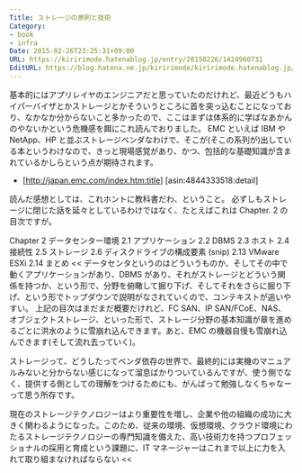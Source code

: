 ```yaml
---
Title: ストレージの原則と技術
Category:
- book
- infra
Date: 2015-02-26T23:25:31+09:00
URL: https://kiririmode.hatenablog.jp/entry/20150226/1424960731
EditURL: https://blog.hatena.ne.jp/kiririmode/kiririmode.hatenablog.jp/atom/entry/8454420450085659979
---
```


基本的にはアプリレイヤのエンジニアだと思っていたのだけれど、最近どうもハイパーバイザとかストレージとかそういうところに首を突っ込むことになっており、なかなか分からないこと多かったので、ここはまずは体系的に学ばなあかんのやないかという危機感を餌にこれ読んでおりました。
EMC といえば IBM や NetApp、HP と並ぶストレージベンダなわけで、そこが(そこの系列が)出している本というわけなので、きっと現場感覚があり、かつ、包括的な基礎知識が含まれているかしらという点が期待されます。
- [http://japan.emc.com/index.htm:title]
[asin:4844333518:detail]

読んだ感想としては、これホントに教科書だわ、ということ。
必ずしもストレージに閉じた話を延々としているわけではなく、たとえばこれは Chapter. 2 の目次ですが。
>>
Chapter 2 データセンター環境
2.1 アプリケーション
2.2 DBMS
2.3 ホスト
2.4 接続性
2.5 ストレージ
2.6 ディスクドライブの構成要素
(snip)
2.13 VMware ESXi
2.14 まとめ
<<
データセンタというのはどういうものか、そしてその中で動くアプリケーションがあり、DBMS があり、それがストレージとどういう関係を持つか、という形で、分野を俯瞰して掘り下げ、そしてそれをさらに掘り下げ、という形でトップダウンで説明がなされていくので、コンテキストが追いやすい。
上記の目次はまだまだ概要だけれど、FC SAN、IP SAN/FCoE、NAS、オブジェクトストレージ、といった形で、ストレージ分野の基本知識が章を進めるごとに洪水のように雪崩れ込んできます。あと、EMC の機器自慢も雪崩れ込んできます(そして流れ去っていく)。

ストレージって、どうしたってベンダ依存の世界で、最終的には実機のマニュアルみないと分からない感じになって溜息ばかりついているんですが、使う側でなく、提供する側としての理解をつけるためにも、がんばって勉強しなくちゃなーって思う所存です。
>>
現在のストレージテクノロジーはより重要性を増し、企業や他の組織の成功に大きく関わるようになった。このため、従来の環境、仮想環境、クラウド環境にわたるストレージテクノロジーの専門知識を備えた、高い技術力を持つプロフェッショナルの採用と育成という課題に、IT マネージャーはこれまで以上に力を入れて取り組まなければならない
<<
